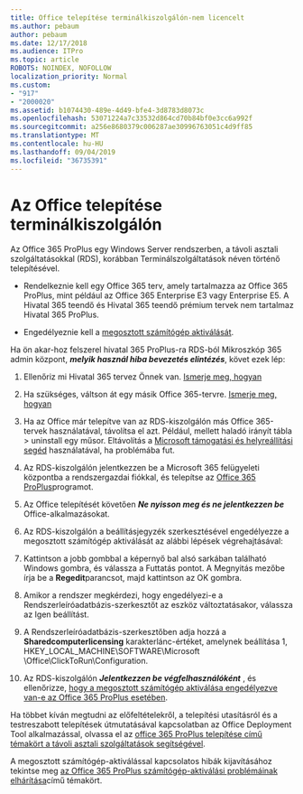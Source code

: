 ```yaml
---
title: Office telepítése terminálkiszolgálón-nem licencelt
ms.author: pebaum
author: pebaum
ms.date: 12/17/2018
ms.audience: ITPro
ms.topic: article
ROBOTS: NOINDEX, NOFOLLOW
localization_priority: Normal
ms.custom:
- "917"
- "2000020"
ms.assetid: b1074430-489e-4d49-bfe4-3d8783d8073c
ms.openlocfilehash: 53071224a7c33532d864cd70b84bf0e3cc6a992f
ms.sourcegitcommit: a256e8680379c006287ae30996763051c4d9ff85
ms.translationtype: MT
ms.contentlocale: hu-HU
ms.lasthandoff: 09/04/2019
ms.locfileid: "36735391"
---
```

# <a name="installing-office-on-a-terminal-server"></a>Az Office telepítése terminálkiszolgálón

Az Office 365 ProPlus egy Windows Server rendszerben, a távoli asztali szolgáltatásokkal (RDS), korábban Terminálszolgáltatások néven történő telepítésével.
  
- Rendelkeznie kell egy Office 365 terv, amely tartalmazza az Office 365 ProPlus, mint például az Office 365 Enterprise E3 vagy Enterprise E5. A Hivatal 365 teendő és Hivatal 365 teendő prémium tervek nem tartalmaz Hivatal 365 ProPlus.

- Engedélyeznie kell a [megosztott számítógép aktiválását](https://docs.microsoft.com/DeployOffice/overview-of-shared-computer-activation-for-office-365-proplus).

Ha ön akar-hoz felszerel hivatal 365 ProPlus-ra RDS-ból Mikroszkóp 365 admin központ, ***melyik használ hiba bevezetés elintézés***, követ ezek lép:
  
1. Ellenőriz mi Hivatal 365 tervez Önnek van. [Ismerje meg, hogyan](https://docs.microsoft.com/office365/admin/admin-overview/what-subscription-do-i-have)

2. Ha szükséges, váltson át egy másik Office 365-tervre. [Ismerje meg, hogyan](https://docs.microsoft.com/office365/admin/subscriptions-and-billing/switch-to-a-different-plan)

3. Ha az Office már telepítve van az RDS-kiszolgálón más Office 365-tervek használatával, távolítsa el azt. Például, mellett haladó irányít tábla \> uninstall egy műsor. Eltávolítás a [Microsoft támogatási és helyreállítási segéd](https://aka.ms/SARA-OfficeUninstall-Alchemy) használatával, ha problémába fut.

4. Az RDS-kiszolgálón jelentkezzen be a Microsoft 365 felügyeleti központba a rendszergazdai fiókkal, és telepítse az [Office 365 ProPlus](https://portal.office.com/OLS/MySoftware.aspx)programot.

5. Az Office telepítését követően ***Ne nyisson meg és ne jelentkezzen be*** Office-alkalmazásokat.

6. Az RDS-kiszolgálón a beállításjegyzék szerkesztésével engedélyezze a megosztott számítógép aktiválását az alábbi lépések végrehajtásával:

1. Kattintson a jobb gombbal a képernyő bal alsó sarkában található Windows gombra, és válassza a Futtatás pontot. A Megnyitás mezőbe írja be a **Regedit**parancsot, majd kattintson az OK gombra.

2. Amikor a rendszer megkérdezi, hogy engedélyezi-e a Rendszerleíróadatbázis-szerkesztőt az eszköz változtatásakor, válassza az Igen beállítást.

3. A Rendszerleíróadatbázis-szerkesztőben adja hozzá a **Sharedcomputerlicensing** karakterlánc-értéket, amelynek beállítása 1, HKEY_LOCAL_MACHINE\SOFTWARE\Microsoft \Office\ClickToRun\Configuration.

7. Az RDS-kiszolgálón ***Jelentkezzen be végfelhasználóként*** , és ellenőrizze, [hogy a megosztott számítógép aktiválása engedélyezve van-e az Office 365 ProPlus esetében](https://docs.microsoft.com/DeployOffice/troubleshoot-issues-with-shared-computer-activation-for-office-365-proplus#verify-that-activation-for-office-365-proplus-succeeded).

Ha többet kíván megtudni az előfeltételekről, a telepítési utasításról és a testreszabott telepítések útmutatásával kapcsolatban az Office Deployment Tool alkalmazással, olvassa el az [office 365 ProPlus telepítése című témakört a távoli asztali szolgáltatások segítségével](https://docs.microsoft.com/DeployOffice/deploy-office-365-proplus-by-using-remote-desktop-services).
  
A megosztott számítógép-aktiválással kapcsolatos hibák kijavításához tekintse meg [az Office 365 ProPlus számítógép-aktiválási problémáinak elhárítása](https://docs.microsoft.com/DeployOffice/troubleshoot-issues-with-shared-computer-activation-for-office-365-proplus)című témakört.
  